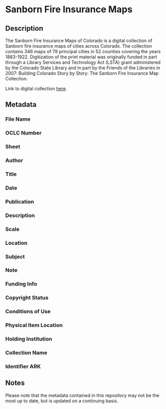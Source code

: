 # Sanborn Fire Insurance Maps
## Description
The Sanborn Fire Insurance Maps of Colorado is a digital collection of Sanborn fire insurance maps of cities across Colorado. The collection contains 346 maps of 79 principal cities in 52 counties covering the years 1883-1922. Digitization of the print material was originally funded in part through a Library Services and Technology Act (LSTA) grant administered by the Colorado State Library and in part by the Friends of the Libraries in 2007: Building Colorado Story by Story: The Sanborn Fire Insurance Map Collection.

Link to digital collection [here](https://doi.org/10.25810/gp8q-3r24).
## Metadata
### File Name
### OCLC Number
### Sheet
### Author
### Title
### Date
### Publication
### Description
### Scale
### Location
### Subject
### Note
### Funding Info
### Copyright Status
### Conditions of Use
### Physical Item Location
### Holding Institution
### Collection Name
### Identifier ARK

## Notes
Please note that the metadata contained in this repository may not be the most up to date, but is updated on a continuing basis.
